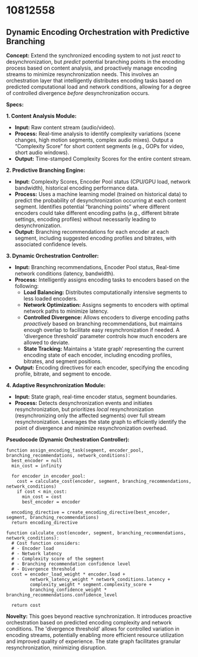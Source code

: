# 10812558

## Dynamic Encoding Orchestration with Predictive Branching

**Concept:** Extend the synchronized encoding system to not just *react* to desynchronization, but *predict* potential branching points in the encoding process based on content analysis, and proactively manage encoding streams to minimize resynchronization needs. This involves an orchestration layer that intelligently distributes encoding tasks based on predicted computational load and network conditions, allowing for a degree of controlled divergence *before* desynchronization occurs.

**Specs:**

**1. Content Analysis Module:**

*   **Input:** Raw content stream (audio/video).
*   **Process:**  Real-time analysis to identify complexity variations (scene changes, high motion segments, complex audio mixes). Output a “Complexity Score” for short content segments (e.g., GOPs for video, short audio windows).
*   **Output:**  Time-stamped Complexity Scores for the entire content stream.

**2. Predictive Branching Engine:**

*   **Input:** Complexity Scores, Encoder Pool status (CPU/GPU load, network bandwidth), historical encoding performance data.
*   **Process:**  Uses a machine learning model (trained on historical data) to predict the probability of desynchronization occurring at each content segment.  Identifies potential “branching points” where different encoders could take different encoding paths (e.g., different bitrate settings, encoding profiles) without necessarily leading to desynchronization. 
*   **Output:**  Branching recommendations for each encoder at each segment, including suggested encoding profiles and bitrates, with associated confidence levels.

**3. Dynamic Orchestration Controller:**

*   **Input:** Branching recommendations, Encoder Pool status, Real-time network conditions (latency, bandwidth).
*   **Process:**  Intelligently assigns encoding tasks to encoders based on the following:
    *   **Load Balancing:** Distributes computationally intensive segments to less loaded encoders.
    *   **Network Optimization:** Assigns segments to encoders with optimal network paths to minimize latency.
    *   **Controlled Divergence:** Allows encoders to diverge encoding paths *proactively* based on branching recommendations, but maintains enough overlap to facilitate easy resynchronization if needed. A 'divergence threshold' parameter controls how much encoders are allowed to deviate.
    *   **State Tracking:** Maintains a ‘state graph’ representing the current encoding state of each encoder, including encoding profiles, bitrates, and segment positions.
*   **Output:**  Encoding directives for each encoder, specifying the encoding profile, bitrate, and segment to encode.

**4.  Adaptive Resynchronization Module:**

*   **Input:** State graph, real-time encoder status, segment boundaries.
*   **Process:** Detects desynchronization events and initiates resynchronization, but prioritizes *local* resynchronization (resynchronizing only the affected segments) over full stream resynchronization. Leverages the state graph to efficiently identify the point of divergence and minimize resynchronization overhead.

**Pseudocode (Dynamic Orchestration Controller):**

```
function assign_encoding_task(segment, encoder_pool, branching_recommendations, network_conditions):
  best_encoder = null
  min_cost = infinity

  for encoder in encoder_pool:
    cost = calculate_cost(encoder, segment, branching_recommendations, network_conditions)
    if cost < min_cost:
      min_cost = cost
      best_encoder = encoder

  encoding_directive = create_encoding_directive(best_encoder, segment, branching_recommendations)
  return encoding_directive

function calculate_cost(encoder, segment, branching_recommendations, network_conditions):
  # Cost function considers:
  # - Encoder load
  # - Network latency
  # - Complexity score of the segment
  # - Branching recommendation confidence level
  # - Divergence threshold
  cost = encoder_load_weight * encoder.load + 
         network_latency_weight * network_conditions.latency +
         complexity_weight * segment.complexity_score +
         branching_confidence_weight * branching_recommendations.confidence_level

  return cost
```

**Novelty:**  This goes beyond reactive synchronization. It introduces proactive orchestration based on predicted encoding complexity and network conditions. The 'divergence threshold' allows for controlled variation in encoding streams, potentially enabling more efficient resource utilization and improved quality of experience. The state graph facilitates granular resynchronization, minimizing disruption.